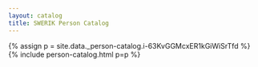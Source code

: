 ```yaml
---
layout: catalog
title: SWERIK Person Catalog
---
```

{% assign p = site.data._person-catalog.i-63KvGGMcxER1kGiWiSrTfd %}
{% include person-catalog.html p=p %}

